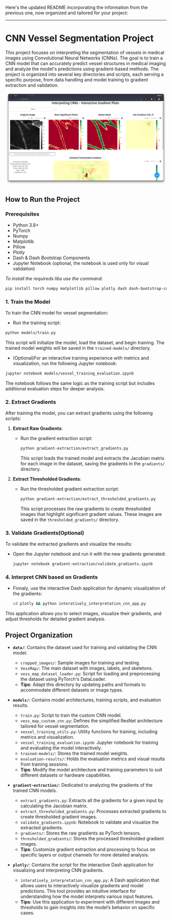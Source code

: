 Here's the updated README incorporating the information from the previous one, now organized and tailored for your project:

---

# CNN Vessel Segmentation Project

This project focuses on interpreting the segmentation of vessels in medical images using Convolutional Neural Networks (CNNs). The goal is to train a CNN model that can accurately predict vessel structures in medical imaging and analyze the model's predictions using gradient-based methods. The project is organized into several key directories and scripts, each serving a specific purpose, from data handling and model training to gradient extraction and validation.

![](./assets/InterpretingCNNs-Thumbnail.png)

## How to Run the Project

### Prerequisites

- Python 3.8+
- PyTorch
- Numpy
- Matplotlib
- Pillow
- Plotly
- Dash & Dash Bootstrap Components
- Jupyter Notebook (optional, the notebook is used only for visual validation)

_To install the requireds libs use the command:_

```bash
pip install torch numpy matplotlib pillow plotly dash dash-bootstrap-components jupyter
```

### 1. Train the Model

To train the CNN model for vessel segmentation:

- Run the training script:

```bash
python models/train.py
```

This script will initialize the model, load the dataset, and begin training. The trained model weights will be saved in the `trained-models/` directory.

- (Optional)For an interactive training experience with metrics and visualization, run the following Jupyter notebook:

```bash
jupyter notebook models/vessel_training_evaluation.ipynb
```

The notebook follows the same logic as the training script but includes additional evaluation steps for deeper analysis.

### 2. Extract Gradients

After training the model, you can extract gradients using the following scripts:

1. **Extract Raw Gradients**:

   - Run the gradient extraction script:

     ```bash
     python gradient-extraction/extract_gradients.py
     ```

     This script loads the trained model and extracts the Jacobian matrix for each image in the dataset, saving the gradients in the `gradients/` directory.

2. **Extract Thresholded Gradients**:

   - Run the thresholded gradient extraction script:

     ```bash
     python gradient-extraction/extract_thresholded_gradients.py
     ```

     This script processes the raw gradients to create thresholded images that highlight significant gradient values. These images are saved in the `thresholded_gradients/` directory.

### 3. Validate Gradients(Optional)

To validate the extracted gradients and visualize the results:

- Open the Jupyter notebook and run it with the new gradients generated:

  ```bash
  jupyter notebook gradient-extraction/validate_gradients.ipynb
  ```

### 4. Interpret CNN based on Gradients

- Finnaly, use the interactive Dash application for dynamic visualization of the gradients:

  ```bash
  cd plotly && python interatively_interpretation_cnn_app.py
  ```

This application allows you to select images, visualize their gradients, and adjust thresholds for detailed gradient analysis.

## Project Organization

- **`data/`**: Contains the dataset used for training and validating the CNN model.

  - `cropped_images/`: Sample images for training and testing.
  - `VessMap/`: The main dataset with images, labels, and skeletons.
  - `vess_map_dataset_loader.py`: Script for loading and preprocessing the dataset using PyTorch's DataLoader.
  - **Tips**: Adapt this directory by updating paths and formats to accommodate different datasets or image types.

- **`models/`**: Contains model architectures, training scripts, and evaluation results.

  - `train.py`: Script to train the custom CNN model.
  - `vess_map_custom_cnn.py`: Defines the simplified ResNet architecture tailored for vessel segmentation.
  - `vessel_training_utils.py`: Utility functions for training, including metrics and visualization.
  - `vessel_training_evaluation.ipynb`: Jupyter notebook for training and evaluating the model interactively.
  - `trained-models/`: Stores the trained model weights.
  - `evaluation-results/`: Holds the evaluation metrics and visual results from training sessions.
  - **Tips**: Modify the model architecture and training parameters to suit different datasets or hardware capabilities.

- **`gradient-extraction/`**: Dedicated to analyzing the gradients of the trained CNN models.

  - `extract_gradients.py`: Extracts all the gradients for a given input by calculating the Jacobian matrix.
  - `extract_thresholded_gradients.py`: Processes extracted gradients to create thresholded gradient images.
  - `validate_gradients.ipynb`: Notebook to validate and visualize the extracted gradients.
  - `gradients/`: Stores the raw gradients as PyTorch tensors.
  - `thresholded_gradients/`: Stores the processed thresholded gradient images.
  - **Tips**: Customize gradient extraction and processing to focus on specific layers or output channels for more detailed analysis.

- **`plotly/`**: Contains the script for the interactive Dash application for visualizing and interpreting CNN gradients.

  - `interatively_interpretation_cnn_app.py`: A Dash application that allows users to interactively visualize gradients and model predictions. This tool provides an intuitive interface for understanding how the model interprets various input features.
  - **Tips**: Use this application to experiment with different images and thresholds to gain insights into the model’s behavior on specific cases.

